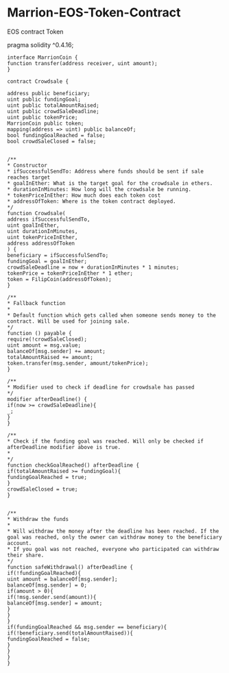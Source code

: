 # Marrion-EOS-Token-Contract
EOS contract Token 

pragma solidity ^0.4.16;	
	
	interface MarrionCoin {
	function transfer(address receiver, uint amount);
	}
	
	contract Crowdsale {
	
	address public beneficiary;
	uint public fundingGoal;
	uint public totalAmountRaised;
	uint public crowdSaleDeadline;
	uint public tokenPrice;
	MarrionCoin public token;
	mapping(address => uint) public balanceOf;
	bool fundingGoalReached = false;
	bool crowdSaleClosed = false;
	
	
	/**
	* Constructor
	* ifSuccessfulSendTo: Address where funds should be sent if sale reaches target
	* goalInEther: What is the target goal for the crowdsale in ethers.
	* durationInMinutes: How long will the crowdsale be running.
	* tokenPriceInEther: How much does each token cost
	* addressOfToken: Where is the token contract deployed.
	*/
	function Crowdsale(
	address ifSuccessfulSendTo,
	uint goalInEther,
	uint durationInMinutes,
	uint tokenPriceInEther,
	address addressOfToken
	) {
	beneficiary = ifSuccessfulSendTo;
	fundingGoal = goalInEther;
	crowdSaleDeadline = now + durationInMinutes * 1 minutes;
	tokenPrice = tokenPriceInEther * 1 ether;
	token = FilipCoin(addressOfToken);
	}
	
	/**
	* Fallback function
	*
	* Default function which gets called when someone sends money to the contract. Will be used for joining sale.
	*/
	function () payable {
	require(!crowdSaleClosed);
	uint amount = msg.value;
	balanceOf[msg.sender] += amount;
	totalAmountRaised += amount;
	token.transfer(msg.sender, amount/tokenPrice);
	}
	
	/**
	* Modifier used to check if deadline for crowdsale has passed
	*/
	modifier afterDeadline() {
	if(now >= crowdSaleDeadline){
	_;
	}
	}
	
	/**
	* Check if the funding goal was reached. Will only be checked if afterDeadline modifier above is true.
	*
	*/
	function checkGoalReached() afterDeadline {
	if(totalAmountRaised >= fundingGoal){
	fundingGoalReached = true;
	}
	crowdSaleClosed = true;
	}
	
	
	/**
	* Withdraw the funds
	*
	* Will withdraw the money after the deadline has been reached. If the goal was reached, only the owner can withdraw money to the beneficiary account.
	* If you goal was not reached, everyone who participated can withdraw their share.
	*/
	function safeWithdrawal() afterDeadline {
	if(!fundingGoalReached){
	uint amount = balanceOf[msg.sender];
	balanceOf[msg.sender] = 0;
	if(amount > 0){
	if(!msg.sender.send(amount)){
	balanceOf[msg.sender] = amount;
	}
	}
	}
	if(fundingGoalReached && msg.sender == beneficiary){
	if(!beneficiary.send(totalAmountRaised)){
	fundingGoalReached = false;
	}
	}
	}
	}
